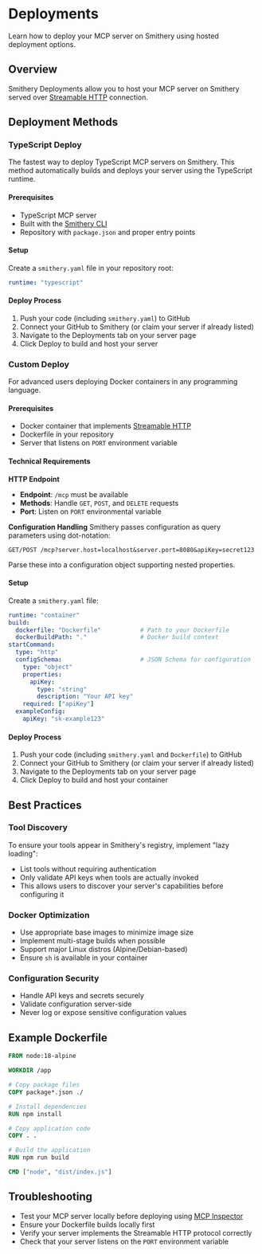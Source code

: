 # Deployments

Learn how to deploy your MCP server on Smithery using hosted deployment options.

## Overview

Smithery Deployments allow you to host your MCP server on Smithery served over [Streamable HTTP](https://modelcontextprotocol.io/specification/2025-03-26/basic/transports#streamable-http) connection.

## Deployment Methods

### TypeScript Deploy

The fastest way to deploy TypeScript MCP servers on Smithery. This method automatically builds and deploys your server using the TypeScript runtime.

#### Prerequisites

- TypeScript MCP server
- Built with the [Smithery CLI](https://github.com/smithery-ai/cli)
- Repository with `package.json` and proper entry points

#### Setup

Create a `smithery.yaml` file in your repository root:

```yaml
runtime: "typescript"
```

#### Deploy Process

1. Push your code (including `smithery.yaml`) to GitHub
2. Connect your GitHub to Smithery (or claim your server if already listed)
3. Navigate to the Deployments tab on your server page
4. Click Deploy to build and host your server

### Custom Deploy

For advanced users deploying Docker containers in any programming language.

#### Prerequisites

- Docker container that implements [Streamable HTTP](https://modelcontextprotocol.io/specification/2025-03-26/basic/transports#streamable-http)
- Dockerfile in your repository
- Server that listens on `PORT` environment variable

#### Technical Requirements

**HTTP Endpoint**
- **Endpoint**: `/mcp` must be available
- **Methods**: Handle `GET`, `POST`, and `DELETE` requests
- **Port**: Listen on `PORT` environmental variable

**Configuration Handling**
Smithery passes configuration as query parameters using dot-notation:

```
GET/POST /mcp?server.host=localhost&server.port=8080&apiKey=secret123
```

Parse these into a configuration object supporting nested properties.

#### Setup

Create a `smithery.yaml` file:

```yaml
runtime: "container"
build:
  dockerfile: "Dockerfile"           # Path to your Dockerfile
  dockerBuildPath: "."               # Docker build context
startCommand:
  type: "http"
  configSchema:                      # JSON Schema for configuration
    type: "object"
    properties:
      apiKey:
        type: "string"
        description: "Your API key"
    required: ["apiKey"]
  exampleConfig:
    apiKey: "sk-example123"
```

#### Deploy Process

1. Push your code (including `smithery.yaml` and `Dockerfile`) to GitHub
2. Connect your GitHub to Smithery (or claim your server if already listed)
3. Navigate to the Deployments tab on your server page
4. Click Deploy to build and host your container

## Best Practices

### Tool Discovery

To ensure your tools appear in Smithery's registry, implement "lazy loading":

- List tools without requiring authentication
- Only validate API keys when tools are actually invoked
- This allows users to discover your server's capabilities before configuring it

### Docker Optimization

- Use appropriate base images to minimize image size
- Implement multi-stage builds when possible
- Support major Linux distros (Alpine/Debian-based)
- Ensure `sh` is available in your container

### Configuration Security

- Handle API keys and secrets securely
- Validate configuration server-side
- Never log or expose sensitive configuration values

## Example Dockerfile

```dockerfile
FROM node:18-alpine

WORKDIR /app

# Copy package files
COPY package*.json ./

# Install dependencies
RUN npm install

# Copy application code
COPY . .

# Build the application
RUN npm run build

CMD ["node", "dist/index.js"]
```

## Troubleshooting

- Test your MCP server locally before deploying using [MCP Inspector](https://github.com/modelcontextprotocol/inspector)
- Ensure your Dockerfile builds locally first
- Verify your server implements the Streamable HTTP protocol correctly
- Check that your server listens on the `PORT` environment variable